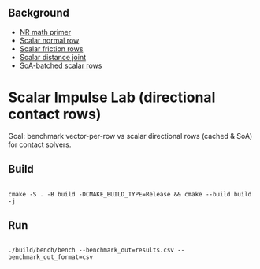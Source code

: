 ## Background
- [NR math primer](docs/nr_math.md)
- [Scalar normal row](docs/alg_scalar_normal_row_math.md)
- [Scalar friction rows](docs/alg_scalar_friction_rows_math.md)
- [Scalar distance joint](docs/alg_scalar_distance_joint_math.md)
- [SoA-batched scalar rows](docs/alg_scalar_soa_batched_math.md)

# Scalar Impulse Lab (directional contact rows)
Goal: benchmark vector-per-row vs scalar directional rows (cached & SoA) for contact solvers.
## Build
```

cmake -S . -B build -DCMAKE_BUILD_TYPE=Release && cmake --build build -j

```
## Run
```

./build/bench/bench --benchmark_out=results.csv --benchmark_out_format=csv

```
